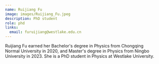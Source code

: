 ```yaml
---
name: Ruijiang Fu
image: images/Ruijiang_Fu.jpeg
description: PhD student
role: phd
links:
  email: furuijiang@westlake.edu.cn
---
```


Ruijiang Fu earned her Bachelor's degree in Physics from Chongqing Normal University in 2020, and Master's degree in Physics from Ningbo University in 2023. She is a PhD student in Physics at Westlake University.
